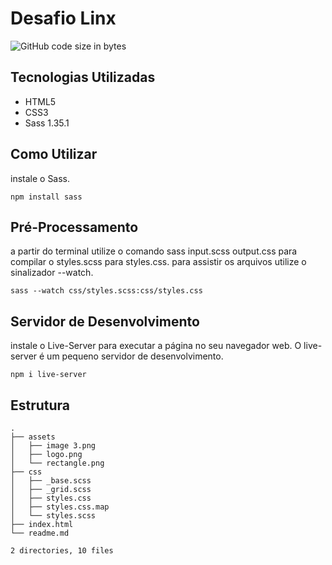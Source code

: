 # Desafio Linx

<img alt="GitHub code size in bytes" src="https://img.shields.io/github/languages/code-size/LaisAxx/desafio_linx">

## Tecnologias Utilizadas
- HTML5
- CSS3
- Sass 1.35.1


## Como Utilizar

instale o Sass.

`npm install sass`


## Pré-Processamento
a partir do terminal utilize o comando sass input.scss output.css para compilar o styles.scss para styles.css.
para assistir os arquivos utilize o sinalizador --watch.

`sass --watch css/styles.scss:css/styles.css`


## Servidor de Desenvolvimento
instale o Live-Server para executar a página no seu navegador web. O live-server é um pequeno servidor de desenvolvimento.

`npm i live-server`

## Estrutura

```
.
├── assets
│   ├── image 3.png
│   ├── logo.png
│   └── rectangle.png
├── css
│   ├── _base.scss
│   ├── _grid.scss
│   ├── styles.css
│   ├── styles.css.map
│   └── styles.scss
├── index.html
└── readme.md

2 directories, 10 files

```


